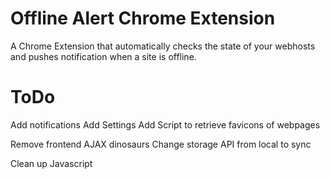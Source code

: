 # Offline Alert Chrome Extension 

A Chrome Extension that automatically checks the state of your webhosts and pushes notification when a site is offline.

# ToDo

Add notifications
Add Settings
Add Script to retrieve favicons of webpages

Remove frontend AJAX dinosaurs
Change storage API from local to sync

Clean up Javascript 
